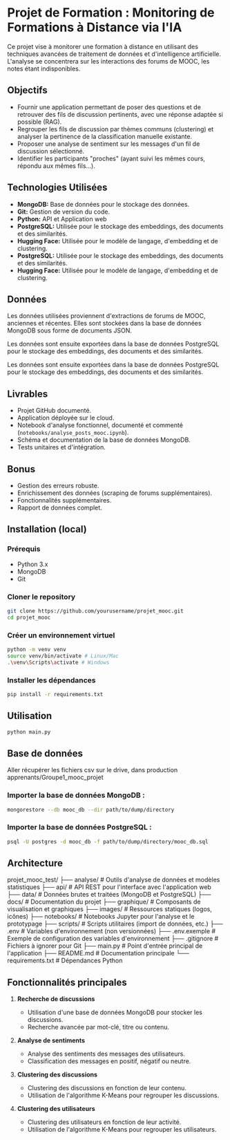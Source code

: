 # Projet de Formation : Monitoring de Formations à Distance via l'IA

Ce projet vise à monitorer une formation à distance en utilisant des techniques avancées de traitement de données et d'intelligence artificielle.  L'analyse se concentrera sur les interactions des forums de MOOC, les notes étant indisponibles.

## Objectifs

- Fournir une application permettant de poser des questions et de retrouver des fils de discussion pertinents, avec une réponse adaptée si possible (RAG).
- Regrouper les fils de discussion par thèmes communs (clustering) et analyser la pertinence de la classification manuelle existante.
- Proposer une analyse de sentiment sur les messages d'un fil de discussion sélectionné.
- Identifier les participants "proches" (ayant suivi les mêmes cours, répondu aux mêmes fils...).

## Technologies Utilisées
 
- **MongoDB:** Base de données pour le stockage des données.
- **Git:** Gestion de version du code.
- **Python:** API et Application web
- **PostgreSQL:** Utilisée pour le stockage des embeddings, des documents et des similarités.
- **Hugging Face:** Utilisée pour le modèle de langage, d'embedding et de clustering.
- **PostgreSQL:** Utilisée pour le stockage des embeddings, des documents et des similarités.
- **Hugging Face:** Utilisée pour le modèle de langage, d'embedding et de clustering.

## Données

Les données utilisées proviennent d'extractions de forums de MOOC, anciennes et récentes. Elles sont stockées dans la base de données MongoDB
sous forme de documents JSON.

Les données sont ensuite exportées dans la base de données PostgreSQL pour le stockage des embeddings, des documents et des similarités.

Les données sont ensuite exportées dans la base de données PostgreSQL pour le stockage des embeddings, des documents et des similarités.

## Livrables

- Projet GitHub documenté.
- Application déployée sur le cloud.
- Notebook d'analyse fonctionnel, documenté et commenté (`notebooks/analyse_posts_mooc.ipynb`).
- Schéma et documentation de la base de données MongoDB.
- Tests unitaires et d'intégration.

## Bonus

- Gestion des erreurs robuste.
- Enrichissement des données (scraping de forums supplémentaires).
- Fonctionnalités supplémentaires.
- Rapport de données complet.

## Installation (local)

### Prérequis

- Python 3.x
- MongoDB
- Git

### Cloner le repository

```bash
git clone https://github.com/yourusername/projet_mooc.git
cd projet_mooc
```

### Créer un environnement virtuel

```bash
python -m venv venv
source venv/bin/activate # Linux/Mac
.\venv\Scripts\activate # Windows
```

### Installer les dépendances

```bash
pip install -r requirements.txt
```

## Utilisation

```bash
python main.py
```

## Base de données 

Aller récupérer les fichiers csv sur le drive, dans production apprenants/Groupe1_mooc_projet

### Importer la base de données MongoDB :

```bash
mongorestore --db mooc_db --dir path/to/dump/directory
```

### Importer la base de données PostgreSQL :

```bash
psql -U postgres -d mooc_db -f path/to/dump/directory/mooc_db.sql
```



## Architecture

projet_mooc_test/
├── analyse/           # Outils d'analyse de données et modèles statistiques
├── api/               # API REST pour l'interface avec l'application web
├── data/              # Données brutes et traitées (MongoDB et PostgreSQL)
├── docs/              # Documentation du projet
├── graphique/         # Composants de visualisation et graphiques
├── images/            # Ressources statiques (logos, icônes)
├── notebooks/         # Notebooks Jupyter pour l'analyse et le prototypage
├── scripts/           # Scripts utilitaires (import de données, etc.)
├── .env               # Variables d'environnement (non versionnées)
├── .env.exemple       # Exemple de configuration des variables d'environnement
├── .gitignore         # Fichiers à ignorer pour Git
├── main.py            # Point d'entrée principal de l'application
├── README.md          # Documentation principale
└── requirements.txt   # Dépendances Python


## Fonctionnalités principales

1. **Recherche de discussions**
   - Utilisation d'une base de données MongoDB pour stocker les discussions.
   - Recherche avancée par mot-clé, titre ou contenu.

2. **Analyse de sentiments**
   - Analyse des sentiments des messages des utilisateurs.
   - Classification des messages en positif, négatif ou neutre.

3. **Clustering des discussions**
   - Clustering des discussions en fonction de leur contenu.
   - Utilisation de l'algorithme K-Means pour regrouper les discussions.

4. **Clustering des utilisateurs**
   - Clustering des utilisateurs en fonction de leur activité.
   - Utilisation de l'algorithme K-Means pour regrouper les utilisateurs.

